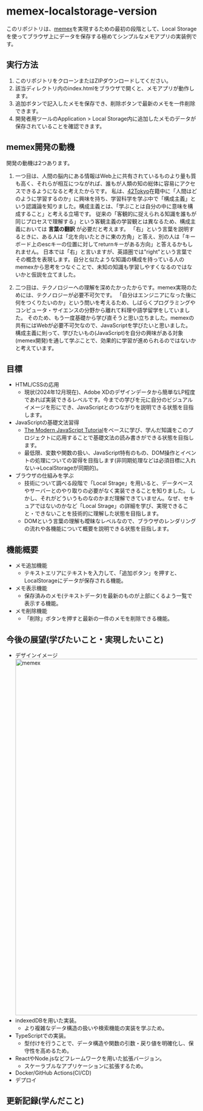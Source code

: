 # memex-localstorage-version
このリポジトリは、[memex](https://ja.wikipedia.org/wiki/Memex)を実現するための最初の段階として、Local Storageを使ってブラウザ上にデータを保存する極めてシンプルなメモアプリの実装例です。

## 実行方法
1. このリポジトリをクローンまたはZIPダウンロードしてください。
2. 該当ディレクトリ内のindex.htmlをブラウザで開くと、メモアプリが動作します。
3. 追加ボタンで記入したメモを保存でき、削除ボタンで最新のメモを一件削除できます。
4. 開発者用ツールのApplication > Local Storage内に追加したメモのデータが保存されていることを確認できます。

## memex開発の動機
開発の動機は2つあります。
1. 一つ目は、人間の脳内にある情報はWeb上に共有されているものより量も質も高く、それらが相互につながれば、誰もが人類の知の総体に容易にアクセスできるようになると考えたからです。
私は、[42Tokyo](https://42tokyo.jp/)在籍中に「人間はどのように学習するのか」に興味を持ち、学習科学を学ぶ中で「構成主義」という認識論を知りました。構成主義とは、「学ぶことは自分の中に意味を構成すること」と考える立場です。
従来の「客観的に捉えられる知識を誰もが同じプロセスで理解する」という客観主義の学習観とは異なるため、構成主義においては **言葉の翻訳** が必要だと考えます。
「右」という言葉を説明するときに、ある人は「北を向いたときに東の方角」と答え、別の人は「キーボード上のescキーの位置に対してreturnキーがある方向」と答えるかもしれません。
日本では「右」と言いますが、英語圏では"right"という言葉でその概念を表現します。自分と似たような知識の構成を持っている人のmemexから思考をつなぐことで、未知の知識も学習しやすくなるのではないかと仮説を立てました。

2. 二つ目は、テクノロジーへの理解を深めたかったからです。memex実現のためには、テクノロジーが必要不可欠です。
「自分はエンジニアになった後に何をつくりたいのか」という問いを考えるため、しばらくプログラミングやコンピュータ・サイエンスの分野から離れて料理や語学留学をしていました。
そのため、もう一度基礎から学び直そうと思い立ちました。memexの共有にはWebが必要不可欠なので、JavaScriptを学びたいと思いました。
構成主義に則って、学びたいもの(JavaScript)を自分の興味がある対象(memex開発)を通して学ぶことで、効果的に学習が進められるのではないかと考えています。

## 目標
- HTML/CSSの応用
  - 現状(2024年12月現在)、Adobe XDのデザインデータから簡単なLP程度であれば実装できるレベルです。今までの学びを元に自分のビジュアルイメージを形にでき、JavaScriptとのつながりを説明できる状態を目指します。
- JavaScriptの基礎文法習得
  - [The Modern JavaScript Tutorial](https://javascript.info/)をベースに学び、学んだ知識をこのプロジェクトに応用することで基礎文法の読み書きができる状態を目指します。
  - 最低限、変数や関数の扱い、JavaScript特有のもの、DOM操作とイベントの処理についての習得を目指します(非同期処理などは必須目標に入れない->LocalStorageが同期的)。
- ブラウザの仕組みを学ぶ
  - 技術について調べる段階で「Local Strage」を用いると、データベースやサーバーとのやり取りの必要がなく実装できることを知りました。
しかし、それがどういうものなのかまだ理解できていません。なぜ、セキュアではないのかなど「Local Strage」の詳細を学び、実現できること・できないことを技術的に理解した状態を目指します。
  - DOMという言葉の理解も曖昧なレベルなので、ブラウザのレンダリングの流れや各機能について概要を説明できる状態を目指します。

## 機能概要
- メモ追加機能
  - テキストエリアにテキストを入力して、「追加ボタン」を押すと、LocalStorageにデータが保存される機能。
- メモ表示機能
  - 保存済みのメモ(テキストデータ)を最新のものが上部にくるよう一覧で表示する機能。
- メモ削除機能
  - 「削除」ボタンを押すと最新の一件のメモを削除できる機能。

## 今後の展望(学びたいこと・実現したいこと)
- デザインイメージ
  <img width="940" alt="memex" src="https://github.com/user-attachments/assets/9a3e51a0-8263-42fb-8430-acfc0627663f" />
- indexedDBを用いた実装。
  - より複雑なデータ構造の扱いや検索機能の実装を学ぶため。
- TypeScriptでの実装。
  - 型付けを行うことで、データ構造や関数の引数・戻り値を明確化し、保守性を高めるため。
- ReactやNode.jsなどフレームワークを用いた拡張バージョン。
  - スケーラブルなアプリケーションに拡張するため。
- Docker/GitHub Actions(CI/CD)
- デプロイ

## 更新記録(学んだこと)
